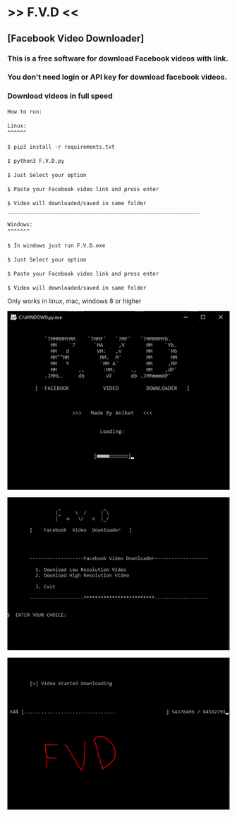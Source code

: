 # >>            F.V.D            <<

## [Facebook Video Downloader]

### This is a free software for download Facebook videos with link. 

### You don't need login or API key for download facebook videos.

### Download videos in full speed

```
How to run:

Linux:
^^^^^^

$ pip3 install -r requirements.txt

$ python3 F.V.D.py

$ Just Select your option 

$ Paste your Facebook video link and press enter

$ Video will downloaded/saved in same folder
_____________________________________________________________

Windows:
^^^^^^^

$ In windows just run F.V.D.exe

$ Just Select your option 

$ Paste your Facebook video link and press enter

$ Video will downloaded/saved in same folder

```
Only works in linux, mac, windows 8 or higher

![Loding](https://raw.githubusercontent.com/deadlysnowman3308/F.V.D/Hackingvila/screenshots/1.PNG)

![Menu](https://raw.githubusercontent.com/deadlysnowman3308/F.V.D/Hackingvila/screenshots/2.PNG)

![Downloading](https://raw.githubusercontent.com/deadlysnowman3308/F.V.D/Hackingvila/screenshots/3.PNG)
